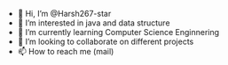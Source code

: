 - 👋 Hi, I’m @Harsh267-star
- 👀 I’m interested in java and data structure
- 🌱 I’m currently learning Computer Science Enginnering
- 💞️ I’m looking to collaborate on different projects
- 📫 How to reach me (mail)

<!---
Harsh267-star/Harsh267-star is a ✨ special ✨ repository because its `README.md` (this file) appears on your GitHub profile.
You can click the Preview link to take a look at your changes.
--->

